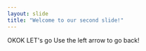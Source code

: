 ```yaml
---
layout: slide
title: "Welcome to our second slide!"
---
```

OKOK LET's go
Use the left arrow to go back!
